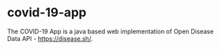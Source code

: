 # covid-19-app
The COVID-19 App is a java based web implementation of Open Disease Data API - https://disease.sh/.
